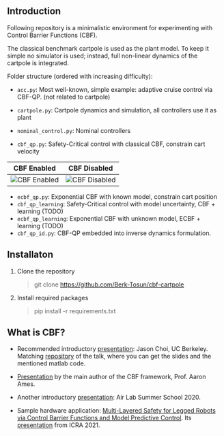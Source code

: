 ## Introduction

Following repository is a minimalistic environment for experimenting with 
Control Barrier Functions (CBF).

The classical benchmark cartpole is used as the plant model. To keep it simple
no simulator is used; instead, full non-linear dynamics of the cartpole is integrated.

Folder structure (ordered with increasing difficulty):

* `acc.py`: Most well-known, simple example: adaptive cruise control via CBF-QP. (not related to cartpole)

* `cartpole.py`: Cartpole dynamics and simulation, all controllers use it as plant
* `nominal_control.py`: Nominal controllers
* `cbf_qp.py`: Safety-Critical control with classical CBF, constrain cart velocity

|  CBF Enabled             |  CBF Disabled            |
|--------------------------|--------------------------|
| ![CBF Enabled](https://github.com/Berk-Tosun/cbf-cartpole/blob/master/doc/cbf_cartpole_on.gif) | ![CBF Disabled](https://github.com/Berk-Tosun/cbf-cartpole/blob/master/doc/cbf_cartpole_off.gif) |

* `ecbf_qp.py`: Exponential CBF with known model, constrain cart position
* `cbf_qp_learning`: Safety-Critical control with model uncertainty, CBF + learning (TODO)
* `ecbf_qp_learning`: Exponential CBF with unknown model, ECBF + learning (TODO)
* `cbf_qp_id.py`: CBF-QP embedded into inverse dynamics formulation.

## Installaton

1. Clone the repository

    > git clone https://github.com/Berk-Tosun/cbf-cartpole
  
2. Install required packages

    > pip install -r requirements.txt

## What is CBF?

* Recommended introductory [presentation](https://youtu.be/_Tkn_Hzo4AA): Jason Choi, UC Berkeley. Matching [repository](https://github.com/HybridRobotics/CBF-CLF-Helper) of the talk, where you can get the slides and the mentioned matlab code.

* [Presentation](https://youtu.be/ZC3T_P_8xpE) by the main author of the CBF framework, Prof. Aaron Ames.

* Another introductory [presentation](https://youtu.be/vmRl8swiEyc): Air Lab Summer School 2020.

* Sample hardware application: [Multi-Layered Safety for Legged Robots via Control Barrier Functions and Model Predictive Control](http://dx.doi.org/10.13140/RG.2.2.17776.89605). Its [presentation](https://youtu.be/xZqapQU2k84) from ICRA 2021.
